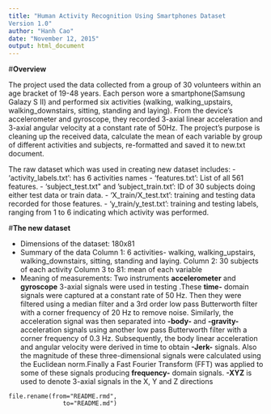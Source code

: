 ```yaml
---
title: "Human Activity Recognition Using Smartphones Dataset
Version 1.0"
author: "Hanh Cao"
date: "November 12, 2015"
output: html_document
---
```

#**Overview**

The project used the data collected from a group of 30 volunteers within an age bracket of 19-48 years. Each person wore a smartphone(Samsung Galazy S II) and performed six activities (walking, walking_upstairs, walking_downstairs, sitting, standing and laying). From the device’s accelerometer and gyroscope, they recorded 3-axial linear acceleration and 3-axial angular velocity at a constant rate of 50Hz. The project’s purpose is cleaning up the received data, calculate the mean of each variable by group of different activities and subjects, re-formatted and saved it to new.txt document.

The raw dataset which was used in creating new dataset includes: - ‘activity_labels.txt’: has 6 activities names - ‘features.txt’: List of all 561 features. - ‘subject_test.txt" and ’subject_train.txt’: ID of 30 subjects doing either test data or train data. - ‘X_train/X_test.txt’: training and testing data recorded for those features. - ‘y_train/y_test.txt’: training and testing labels, ranging from 1 to 6 indicating which activity was performed.

#**The new dataset**

- Dimensions of the dataset: 180x81
- Summary of the data
Column 1: 6 activities- walking, walking_upstairs, walking_downstairs, sitting, standing and laying.
Column 2: 30 subjects of each activity
Column 3 to 81: mean of each variable
- Meaning of measurements:
 Two instruments **accelerometer** and **gyroscope** 3-axial signals were used in testing .These **time-** domain signals were captured at a constant rate of 50 Hz. Then they were filtered using a median filter and a 3rd order low pass Butterworth filter with a corner frequency of 20 Hz to remove noise. Similarly, the acceleration signal was then separated into **-body-** and **-gravity-** acceleration signals using another low pass Butterworth filter with a corner frequency of 0.3 Hz. Subsequently, the body linear acceleration and angular velocity were derived in time to obtain **-Jerk-** signals. Also the magnitude of these three-dimensional signals were calculated using the Euclidean norm.Finally a Fast Fourier Transform (FFT) was applied to some of these signals producing **frequency-**  domain signals.
**-XYZ** is used to denote 3-axial signals in the X, Y and Z directions


```{r, include=FALSE}
file.rename(from="README.rmd", 
               to="README.md")
```

